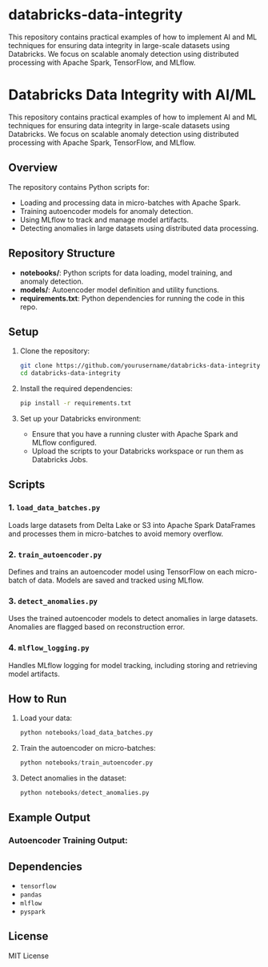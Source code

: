 # databricks-data-integrity
This repository contains practical examples of how to implement AI and ML techniques for ensuring data integrity in large-scale datasets using Databricks. We focus on scalable anomaly detection using distributed processing with Apache Spark, TensorFlow, and MLflow.

# Databricks Data Integrity with AI/ML

This repository contains practical examples of how to implement AI and ML techniques for ensuring data integrity in large-scale datasets using Databricks. We focus on scalable anomaly detection using distributed processing with Apache Spark, TensorFlow, and MLflow.

## Overview
The repository contains Python scripts for:
- Loading and processing data in micro-batches with Apache Spark.
- Training autoencoder models for anomaly detection.
- Using MLflow to track and manage model artifacts.
- Detecting anomalies in large datasets using distributed data processing.

## Repository Structure

- **notebooks/**: Python scripts for data loading, model training, and anomaly detection.
- **models/**: Autoencoder model definition and utility functions.
- **requirements.txt**: Python dependencies for running the code in this repo.

## Setup

1. Clone the repository:
    ```bash
    git clone https://github.com/yourusername/databricks-data-integrity.git
    cd databricks-data-integrity
    ```

2. Install the required dependencies:
    ```bash
    pip install -r requirements.txt
    ```

3. Set up your Databricks environment:
    - Ensure that you have a running cluster with Apache Spark and MLflow configured.
    - Upload the scripts to your Databricks workspace or run them as Databricks Jobs.

## Scripts

### 1. `load_data_batches.py`
Loads large datasets from Delta Lake or S3 into Apache Spark DataFrames and processes them in micro-batches to avoid memory overflow.

### 2. `train_autoencoder.py`
Defines and trains an autoencoder model using TensorFlow on each micro-batch of data. Models are saved and tracked using MLflow.

### 3. `detect_anomalies.py`
Uses the trained autoencoder models to detect anomalies in large datasets. Anomalies are flagged based on reconstruction error.

### 4. `mlflow_logging.py`
Handles MLflow logging for model tracking, including storing and retrieving model artifacts.

## How to Run

1. Load your data:
    ```python
    python notebooks/load_data_batches.py
    ```

2. Train the autoencoder on micro-batches:
    ```python
    python notebooks/train_autoencoder.py
    ```

3. Detect anomalies in the dataset:
    ```python
    python notebooks/detect_anomalies.py
    ```

## Example Output

### Autoencoder Training Output:



## Dependencies

- `tensorflow`
- `pandas`
- `mlflow`
- `pyspark`

## License

MIT License

